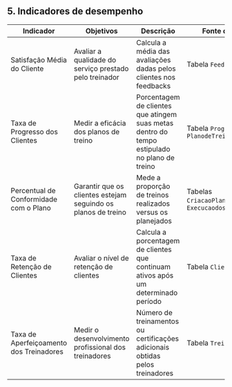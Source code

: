 ## 5. Indicadores de desempenho


| **Indicador**                     | **Objetivos**                                                   | **Descrição**                                                                                                   | **Fonte dados**                         | **Perspectiva**             |
|-----------------------------------|-----------------------------------------------------------------|-----------------------------------------------------------------------------------------------------------------|-----------------------------------------|-----------------------------|
| Satisfação Média do Cliente       | Avaliar a qualidade do serviço prestado pelo treinador          | Calcula a média das avaliações dadas pelos clientes nos feedbacks                                                | Tabela `Feedback`                       | Cliente                     |
| Taxa de Progresso dos Clientes    | Medir a eficácia dos planos de treino                           | Porcentagem de clientes que atingem suas metas dentro do tempo estipulado no plano de treino                     | Tabela `Progresso`, `PlanodeTreino`     | Processos internos          |
| Percentual de Conformidade com o Plano | Garantir que os clientes estejam seguindo os planos de treino   | Mede a proporção de treinos realizados versus os planejados                                                      | Tabelas `CriacaoPlanoDeTreino`, `ExecucaodosTreinos` | Processos internos          |
| Taxa de Retenção de Clientes      | Avaliar o nível de retenção de clientes                         | Calcula a porcentagem de clientes que continuam ativos após um determinado período                               | Tabela `Cliente`                        | Processos internos                     |
| Taxa de Aperfeiçoamento dos Treinadores | Medir o desenvolvimento profissional dos treinadores           | Número de treinamentos ou certificações adicionais obtidas pelos treinadores                                     | Tabela `Treinador`                      | Aprendizado e Crescimento   |


